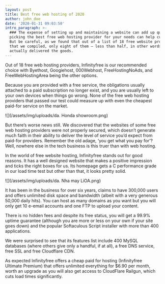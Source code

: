 ```yaml
---
layout: post
title: Best free web hosting of 2020
author: john_doe
date: '2020-01-31 09:03:50'
intro_paragraph: >-
  ### The expense of setting up and maintaining a website can add up quickly, so
  picking the best free web hosting provider for your needs can help cut costs.
  But be careful, as we found that out of a list of 18 free website providers
  that we compiled, only eight of them – less than half, in other words –
  actually delivered the goods.
---
```

Out of 18 free web hosting providers, Infinityfree is our recommended choice with Byethost, Googiehost, 000Webhost, FreeHostingNoAds, and FreeWebHostingArea being the other options.

Because you are provided with a free service, the obligations usually attached to a paid subscription no longer exist, and you are usually left to your own devices when things go wrong. None of the free web hosting providers that passed our test could measure up with even the cheapest paid-for service on the market.

![](/assets/img/uploads/da. Honda showroom.png)

But there’s worse news still. We discovered that the websites of some free web hosting providers were not properly secured, which doesn’t generate much faith in their ability to deliver the level of service you’d expect from paid-for providers. Remember the old adage, ‘you get what you pay for’? Well, nowhere else in the tech business is this truer than with web hosting.

In the world of free website hosting, Infinityfree stands out for good reasons. It has a well designed website that makes a positive impression and ticks the right boxes for us. Its homepage gets a C performance grade in our load time test but other than that, it looks pretty solid.

![](/assets/img/uploads/da. Nha may LiOA.png)

It has been in the business for over six years, claims to have 300,000 users and offers unlimited disk space and bandwidth (albeit with a very generous 50,000 daily hits). You can host as many domains as you want but you will only get 10 e-email accounts and one FTP to upload your content.

There is no hidden fees and despite its free status, you will get a 99.9% uptime guarantee (although you are more or less on your own if your site goes down) and the popular Softaculous Script installer with more than 400 applications.

We were surprised to see that its features list include 400 MySQL databases (where others give only a handful, if at all), a free DNS service, free SSL and free Cloudflare CDN.

As expected Infinityfree offers a cheap paid for hosting (Infinityfree Ultimate Premium) that offers unlimited everything for $6.90 per month, worth an upgrade as you will also get access to CloudFlare Railgun, which cuts load times significantly.
